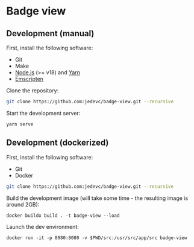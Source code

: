 # Badge view

## Development (manual)

First, install the following software:

- Git
- Make
- [Node.js](https://nodejs.org) (>= v18) and [Yarn](https://yarnpkg.com/)
- [Emscripten](https://emscripten.org/)

Clone the repository:

```bash
git clone https://github.com:jedevc/badge-view.git --recursive
```

Start the development server:

```
yarn serve
```

## Development (dockerized)

First, install the following software:

- Git
- Docker

```bash
git clone https://github.com:jedevc/badge-view.git --recursive
```

Build the development image (will take some time - the resulting image is
around 2GB):

```
docker buildx build . -t badge-view --load
```

Launch the dev environment:

```
docker run -it -p 8080:8080 -v $PWD/src:/usr/src/app/src badge-view
```

